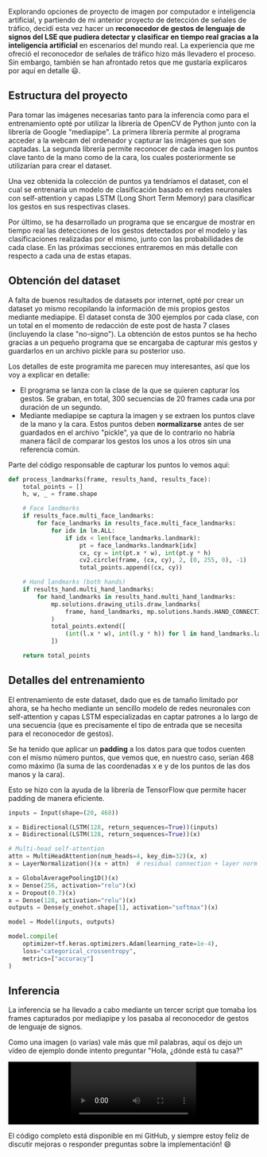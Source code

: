 Explorando opciones de proyecto de imagen por computador e inteligencia artificial, y partiendo de mi anterior proyecto de detección de señales de tráfico, decidí esta vez hacer un **reconocedor de gestos de lenguaje de signos del LSE que pudiera detectar y clasificar en tiempo real gracias a la inteligencia artificial** en escenarios del mundo real. La experiencia que me ofreció el reconocedor de señales de tráfico hizo más llevadero el proceso. Sin embargo, también se han afrontado retos que me gustaría explicaros por aquí en detalle 😃. 

## Estructura del proyecto

Para tomar las imágenes necesarias tanto para la inferencia como para el entrenamiento opté por utilizar la librería de OpenCV de Python junto con la librería de Google "mediapipe". La primera librería permite al programa acceder a la webcam del ordenador y capturar las imágenes que son captadas. La segunda librería permite reconocer de cada imagen los puntos clave tanto de la mano como de la cara, los cuales posteriormente se utilizarían para crear el dataset.

Una vez obtenida la colección de puntos ya tendríamos el dataset, con el cual se entrenaría un modelo de clasificación basado en redes neuronales con self-attention y capas LSTM (Long Short Term Memory) para clasificar los gestos en sus respectivas clases.

Por último, se ha desarrollado un programa que se encargue de mostrar en tiempo real las detecciones de los gestos detectados por el modelo y las clasificaciones realizadas por el mismo, junto con las probabilidades de cada clase. En las próximas secciones entraremos en más detalle con respecto a cada una de estas etapas.

## Obtención del dataset

A falta de buenos resultados de datasets por internet, opté por crear un dataset yo mismo recopilando la información de mis propios gestos mediante mediapipe. El dataset consta de 300 ejemplos por cada clase, con un total en el momento de redacción de este post de hasta 7 clases (incluyendo la clase "no-signo"). La obtención de estos puntos se ha hecho gracias a un pequeño programa que se encargaba de capturar mis gestos y guardarlos en un archivo pickle para su posterior uso.

Los detalles de este programita me parecen muy interesantes, así que los voy a explicar en detalle:
- El programa se lanza con la clase de la que se quieren capturar los gestos. Se graban, en total, 300 secuencias de 20 frames cada una por duración de un segundo.
- Mediante mediapipe se captura la imagen y se extraen los puntos clave de la mano y la cara. Estos puntos deben **normalizarse** antes de ser guardados en el archivo "pickle", ya que de lo contrario no habría manera fácil de comparar los gestos los unos a los otros sin una referencia común.

Parte del código responsable de capturar los puntos lo vemos aquí: 

```python
def process_landmarks(frame, results_hand, results_face):
    total_points = []
    h, w, _ = frame.shape

    # Face landmarks
    if results_face.multi_face_landmarks:
        for face_landmarks in results_face.multi_face_landmarks:
            for idx in lm.ALL:
                if idx < len(face_landmarks.landmark):
                    pt = face_landmarks.landmark[idx]
                    cx, cy = int(pt.x * w), int(pt.y * h)
                    cv2.circle(frame, (cx, cy), 2, (0, 255, 0), -1)
                    total_points.append((cx, cy))

    # Hand landmarks (both hands)
    if results_hand.multi_hand_landmarks:
        for hand_landmarks in results_hand.multi_hand_landmarks:
            mp.solutions.drawing_utils.draw_landmarks(
                frame, hand_landmarks, mp.solutions.hands.HAND_CONNECTIONS
            )
            total_points.extend([
                (int(l.x * w), int(l.y * h)) for l in hand_landmarks.landmark
            ])

    return total_points

```

## Detalles del entrenamiento

El entrenamiento de este dataset, dado que es de tamaño limitado por ahora, se ha hecho mediante un sencillo modelo de redes neuronales con self-attention y capas LSTM especializadas en captar patrones a lo largo de una secuencia (que es precisamente el tipo de entrada que se necesita para el reconocedor de gestos).

Se ha tenido que aplicar un **padding** a los datos para que todos cuenten con el mismo número puntos, que vemos que, en nuestro caso, serían 468 como máximo (la suma de las coordenadas x e y de los puntos de las dos manos y la cara). 

Esto se hizo con la ayuda de la librería de TensorFlow que permite hacer padding de manera eficiente.

```python
inputs = Input(shape=(20, 468))

x = Bidirectional(LSTM(128, return_sequences=True))(inputs)
x = Bidirectional(LSTM(128, return_sequences=True))(x)

# Multi-head self-attention
attn = MultiHeadAttention(num_heads=4, key_dim=32)(x, x)
x = LayerNormalization()(x + attn)  # residual connection + layer norm

x = GlobalAveragePooling1D()(x)
x = Dense(256, activation="relu")(x)
x = Dropout(0.7)(x)
x = Dense(128, activation="relu")(x)
outputs = Dense(y_onehot.shape[1], activation="softmax")(x)

model = Model(inputs, outputs)

model.compile(
    optimizer=tf.keras.optimizers.Adam(learning_rate=1e-4),
    loss="categorical_crossentropy",
    metrics=["accuracy"]
)
```
## Inferencia

La inferencia se ha llevado a cabo mediante un tercer script que tomaba los frames capturados por mediapipe y los pasaba al reconocedor de gestos de lenguaje de signos.

Como una imagen (o varias) vale más que mil palabras, aquí os dejo un vídeo de ejemplo donde intento preguntar "Hola, ¿dónde está tu casa?"

<div style="background-color: black; display: flex; align-items: center; justify-content: center;">
  <video controls width="50%" ><source src="/source/hands.mp4"></video>
</div>

El código completo está disponible en mi GitHub, y siempre estoy feliz de discutir mejoras o responder preguntas sobre la implementación! 😄



